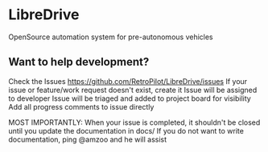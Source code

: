 # LibreDrive
OpenSource automation system for pre-autonomous vehicles


## Want to help development?

Check the Issues https://github.com/RetroPilot/LibreDrive/issues
If your issue or feature/work request doesn't exist, create it
Issue will be assigned to developer
Issue will be triaged and added to project board for visibility
Add all progress comments to issue directly

MOST IMPORTANTLY:
When your issue is completed, it shouldn't be closed until you update the documentation in docs/
If you do not want to write documentation, ping @amzoo and he will assist
